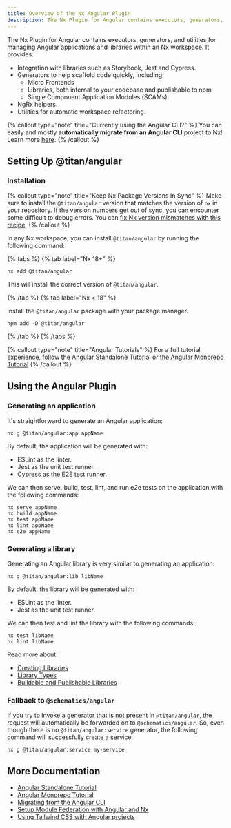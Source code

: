 ```yaml
---
title: Overview of the Nx Angular Plugin
description: The Nx Plugin for Angular contains executors, generators, and utilities for managing Angular applications and libraries within an Nx workspace.
---
```


The Nx Plugin for Angular contains executors, generators, and utilities for managing Angular applications and libraries
within an Nx workspace. It provides:

- Integration with libraries such as Storybook, Jest and Cypress.
- Generators to help scaffold code quickly, including:
  - Micro Frontends
  - Libraries, both internal to your codebase and publishable to npm
  - Single Component Application Modules (SCAMs)
- NgRx helpers.
- Utilities for automatic workspace refactoring.

{% callout type="note" title="Currently using the Angular CLI?" %}
You can easily and mostly **automatically migrate from an Angular CLI** project to Nx! Learn
more [here](/recipes/angular/migration/angular).
{% /callout %}

## Setting Up @titan/angular

### Installation

{% callout type="note" title="Keep Nx Package Versions In Sync" %}
Make sure to install the `@titan/angular` version that matches the version of `nx` in your repository. If the version numbers get out of sync, you can encounter some difficult to debug errors. You can [fix Nx version mismatches with this recipe](/recipes/tips-n-tricks/keep-nx-versions-in-sync).
{% /callout %}

In any Nx workspace, you can install `@titan/angular` by running the following command:

{% tabs %}
{% tab label="Nx 18+" %}

```shell {% skipRescope=true %}
nx add @titan/angular
```

This will install the correct version of `@titan/angular`.

{% /tab %}
{% tab label="Nx < 18" %}

Install the `@titan/angular` package with your package manager.

```shell
npm add -D @titan/angular
```

{% /tab %}
{% /tabs %}

{% callout type="note" title="Angular Tutorials" %}
For a full tutorial experience, follow the [Angular Standalone Tutorial](/getting-started/tutorials/angular-standalone-tutorial) or the [Angular Monorepo Tutorial](/getting-started/tutorials/angular-monorepo-tutorial)
{% /callout %}

## Using the Angular Plugin

### Generating an application

It's straightforward to generate an Angular application:

```shell
nx g @titan/angular:app appName
```

By default, the application will be generated with:

- ESLint as the linter.
- Jest as the unit test runner.
- Cypress as the E2E test runner.

We can then serve, build, test, lint, and run e2e tests on the application with the following commands:

```shell
nx serve appName
nx build appName
nx test appName
nx lint appName
nx e2e appName
```

### Generating a library

Generating an Angular library is very similar to generating an application:

```shell
nx g @titan/angular:lib libName
```

By default, the library will be generated with:

- ESLint as the linter.
- Jest as the unit test runner.

We can then test and lint the library with the following commands:

```shell
nx test libName
nx lint libName
```

Read more about:

- [Creating Libraries](/concepts/more-concepts/creating-libraries)
- [Library Types](/concepts/more-concepts/library-types)
- [Buildable and Publishable Libraries](/concepts/more-concepts/buildable-and-publishable-libraries)

### Fallback to `@schematics/angular`

If you try to invoke a generator that is not present in `@titan/angular`, the request will automatically be forwarded on
to `@schematics/angular`. So, even though there is no `@titan/angular:service` generator, the following command will
successfully create a service:

```shell
nx g @titan/angular:service my-service
```

## More Documentation

- [Angular Standalone Tutorial](/getting-started/tutorials/angular-standalone-tutorial)
- [Angular Monorepo Tutorial](/getting-started/tutorials/angular-monorepo-tutorial)
- [Migrating from the Angular CLI](/recipes/angular/migration/angular)
- [Setup Module Federation with Angular and Nx](/concepts/module-federation/faster-builds-with-module-federation)
- [Using Tailwind CSS with Angular projects](/recipes/angular/using-tailwind-css-with-angular-projects)
